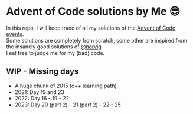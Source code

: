 # Advent of Code solutions by Me 😎

In this repo, I will keep trace of all my solutions of the [Advent of Code events](https://adventofcode.com/). \
Some solutions are completely from scratch, some other are inspired from the insanely good solutions
of [@norvig](https://github.com/norvig)\
Feel free to judge me for my (bad) code.

## WIP - Missing days

- A huge chunk of 2015 (c++ learning path)
- 2021: Day 19 and 23
- 2022: Day 16 - 19 - 22
- 2023: Day 20 (part 2) - 21 (part 2) - 22 - 25
